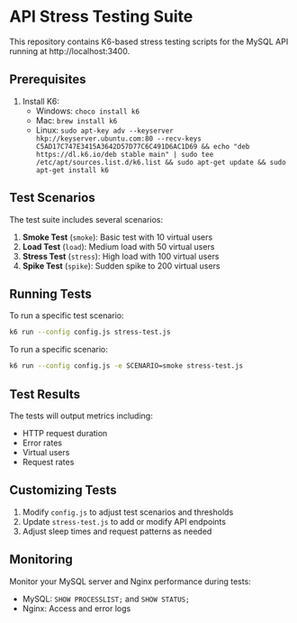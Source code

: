 # API Stress Testing Suite

This repository contains K6-based stress testing scripts for the MySQL API running at http://localhost:3400.

## Prerequisites

1. Install K6:
   - Windows: `choco install k6`
   - Mac: `brew install k6`
   - Linux: `sudo apt-key adv --keyserver hkp://keyserver.ubuntu.com:80 --recv-keys C5AD17C747E3415A3642D57D77C6C491D6AC1D69 && echo "deb https://dl.k6.io/deb stable main" | sudo tee /etc/apt/sources.list.d/k6.list && sudo apt-get update && sudo apt-get install k6`

## Test Scenarios

The test suite includes several scenarios:

1. **Smoke Test** (`smoke`): Basic test with 10 virtual users
2. **Load Test** (`load`): Medium load with 50 virtual users
3. **Stress Test** (`stress`): High load with 100 virtual users
4. **Spike Test** (`spike`): Sudden spike to 200 virtual users

## Running Tests

To run a specific test scenario:

```bash
k6 run --config config.js stress-test.js
```

To run a specific scenario:

```bash
k6 run --config config.js -e SCENARIO=smoke stress-test.js
```

## Test Results

The tests will output metrics including:
- HTTP request duration
- Error rates
- Virtual users
- Request rates

## Customizing Tests

1. Modify `config.js` to adjust test scenarios and thresholds
2. Update `stress-test.js` to add or modify API endpoints
3. Adjust sleep times and request patterns as needed

## Monitoring

Monitor your MySQL server and Nginx performance during tests:
- MySQL: `SHOW PROCESSLIST;` and `SHOW STATUS;`
- Nginx: Access and error logs
